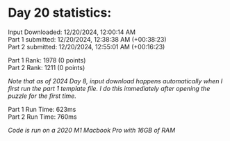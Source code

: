 # Day 20 statistics:

Input Downloaded: 12/20/2024, 12:00:14 AM\
Part 1 submitted: 12/20/2024, 12:38:38 AM (+00:38:23)\
Part 2 submitted: 12/20/2024, 12:55:01 AM (+00:16:23)

Part 1 Rank: 1978 (0 points)\
Part 2 Rank: 1211 (0 points)

*Note that as of 2024 Day 8, input download happens automatically when I first run the part 1 template file. I do this immediately after opening the puzzle for the first time.*

Part 1 Run Time: 623ms\
Part 2 Run Time: 760ms 

*Code is run on a 2020 M1 Macbook Pro with 16GB of RAM*